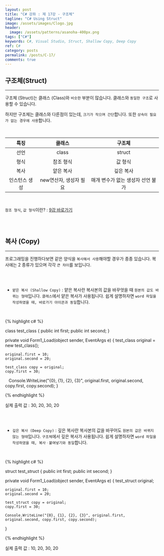 ```yaml
---
layout: post
title: "C# 강좌 : 제 17강 - 구조체"
tagline: "C# Using Struct"
image: /assets/images/Clogo.jpg
header:
  image: /assets/patterns/asanoha-400px.png
tags: ["C#"]
keywords: C#, Visual Studio, Struct, Shallow Copy, Deep Copy
ref: C#
category: posts
permalink: /posts/C-17/
comments: true
---
```


## 구조체(Struct) ##
----------

구조체 (Struct)는 클래스 (Class)와 `비슷한` 부분이 많습니다. 클래스와 `동일한 구조`로 사용할 수 있습니다.

하지만 구조체는 클래스와 다른점이 있는데, `크기가 작으며 간단`합니다. 또한 `상속이 필요가 없는 경우에 사용`합니다.

<br>

|      특징     |         클래스         |               구조체              |
|:-------------:|:----------------------:|:---------------------------------:|
|      선언     |          class         |               struct              |
|      형식     |        참조 형식       |              값 형식              |
|      복사     |        얕은 복사       |             깊은 복사             |
| 인스턴스 생성 | new연산자, 생성자 필요 | 매개 변수가 없는 생성자 선언 불가 |

<br>

`참조 형식`, `값 형식`이란? : [9강 바로가기][9강]

<br>
<br>

## 복사 (Copy) ##
----------

프로그래밍을 진행하다보면 같은 양식을 `복사해서 사용`해야할 경우가 종종 있습니다. 복사에는 2 종류가 있으며 각각 `큰 차이`를 보입니다.

<br>
<br>

* `얕은 복사 (Shallow Copy)` : 얕은 복사란 복사본의 값을 바꾸엇을 때 `원본의 값도 바뀌는 형태`입니다. `클래스`에서 얕은 복사가 사용됩니다. 쉽게 설명하자면 `word 파일을 작성하였을 때, 바로가기 아이콘과 동일`합니다.

<br>

{% highlight c# %}

class test_class
{
    public int first;
    public int second;
}

private void Form1_Load(object sender, EventArgs e)
{
    test_class original = new test_class();

    original.first = 10;
    original.second = 20;

    test_class copy = original;
    copy.first = 30;

    Console.WriteLine("{0}, {1}, {2}, {3}", original.first, original.second, copy.first, copy.second);
}

{% endhighlight %}

실제 출력 값 : 30, 20, 30, 20

<br>
<br>

* `깊은 복사 (Deep Copy)` : 깊은 복사란 복사본의 값을 바꾸어도 `원본의 값은 바뀌지 않는 형태`입니다. `구조체`에서 깊은 복사가 사용됩니다. 쉽게 설명하자면 `word 파일을 작성하였을 때, 복사ㆍ붙여넣기와 동일`합니다.

<br>

{% highlight c# %}

struct test_struct
{
    public int first;
    public int second;
}

private void Form1_Load(object sender, EventArgs e)
{
    test_struct original;

    original.first = 10;
    original.second = 20;

    test_struct copy = original;
    copy.first = 30;

    Console.WriteLine("{0}, {1}, {2}, {3}", original.first, original.second, copy.first, copy.second);
}

{% endhighlight %}

실제 출력 값 : 10, 20, 30, 20


[9강]: https://076923.github.io/posts/C-9/